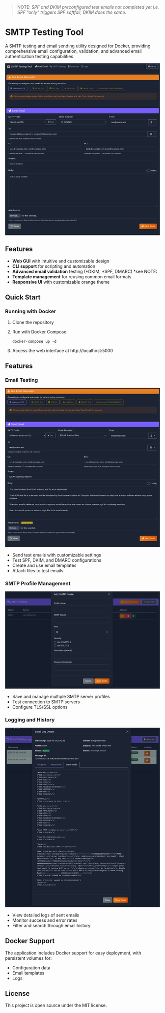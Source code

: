 > NOTE: *SPF and DKIM preconfigured test emails not completed yet i.e. SPF "only" triggers SPF softfail, DKIM does the same.*



# SMTP Testing Tool

A SMTP testing and email sending utility designed for Docker, providing comprehensive email configuration, validation, and advanced email authentication testing capabilities.

![Main Interface](screenshots/main_interface.png)

## Features

- **Web GUI** with intuitive and customizable design
- **CLI support** for scripting and automation
- **Advanced email validation** testing (*DKIM, *SPF, DMARC) *see NOTE:
- **Template management** for reusing common email formats
- **Responsive UI** with customizable orange theme

## Quick Start

### Running with Docker

1. Clone the repository
2. Run with Docker Compose:

   ```
   docker-compose up -d
   ```
3. Access the web interface at http://localhost:5000

## Features

### Email Testing

![Email Testing](screenshots/email_testing.png)

- Send test emails with customizable settings
- Test SPF, DKIM, and DMARC configurations
- Create and use email templates
- Attach files to test emails

### SMTP Profile Management

![SMTP Profiles](screenshots/smtp_profiles.png)

- Save and manage multiple SMTP server profiles
- Test connection to SMTP servers
- Configure TLS/SSL options

### Logging and History

![Email Logs](screenshots/email_logs.png)

- View detailed logs of sent emails
- Monitor success and error rates
- Filter and search through email history

## Docker Support

The application includes Docker support for easy deployment, with persistent volumes for:
- Configuration data
- Email templates
- Logs

## License

This project is open source under the MIT license.